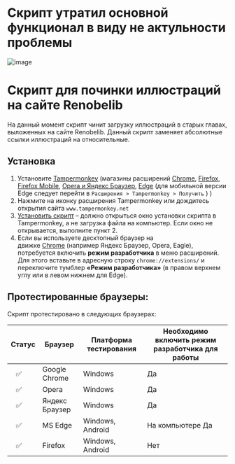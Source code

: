 # Скрипт утратил основной функционал в виду не актульности проблемы
![image](https://github.com/user-attachments/assets/91c515cf-7d03-465f-823f-359ae8c51e67)
# Cкрипт для починки иллюстраций на сайте Renobelib
На данный момент скрипт чинит загрузку иллюстраций в старых главах, выложенных на сайте Renobelib. Данный скрипт заменяет абсолютные ссылки иллюстраций на относительные.
## Установка
1. Установите [Tampermonkey](https://www.tampermonkey.net/index.php) (магазины расширений [Chrome](https://chromewebstore.google.com/detail/dhdgffkkebhmkfjojejmpbldmpobfkfo), [Firefox](https://addons.mozilla.org/en-US/firefox/addon/tampermonkey/), [Firefox Mobile](https://addons.mozilla.org/ru/android/addon/tampermonkey/), [Opera и Яндекс Браузер](https://addons.opera.com/en/extensions/details/tampermonkey-beta/), [Edge](https://microsoftedge.microsoft.com/addons/detail/iikmkjmpaadaobahmlepeloendndfphd) (для мобильной версии Edge следует перейти в `Расширения > Tampermonkey > Получить` ) )
2. Нажмите на иконку расширения Tampermonkey или дождитесь открытия сайта `www.tampermonkey.net`
3. [Установить скрипт](https://raw.githubusercontent.com/TranslatorGen13/TM-RLibImgFix/refs/heads/main/TM-RLibImgFix.user.js) – должно открыться окно установки скрипта в Tampermonkey, а не загрузка файла на компьютер. Если окно не открывается, выполните пункт 2.
4. Если вы используете десктопный браузер на движке [Chrome](https://www.tampermonkey.net/faq.php#Q209) (например Яндекс Браузер, Opera, Eagle), потребуется включить **режим разработчика** в меню расширений. Для этого вставьте в адресную строку `chrome://extensions/` и переключите тумблер **«Режим разработчика»** (в правом верхнем углу или в левом нижнем для Edge).
## Протестированные браузеры:
Скрипт протестировано в следующих браузерах:

| Статус | Браузер        | Платформа тестирования | Необходимо включить режим разработчика для работы |
| ----- | --------------- | ---------------------- | ------------------------------------------------- |
| ⠀✅  | Google Chrome   | Windows                |                     Да                            |
| ⠀✅  | Opera           | Windows                |                     Да                            |
| ⠀✅  | Яндекс Браузер  | Windows                |                     Да                            |
| ⠀✅  | MS Edge         | Windows, Android       |               На компьютере Да                    |
| ⠀✅  | Firefox         | Windows, Android       |                     Нет                           | 
